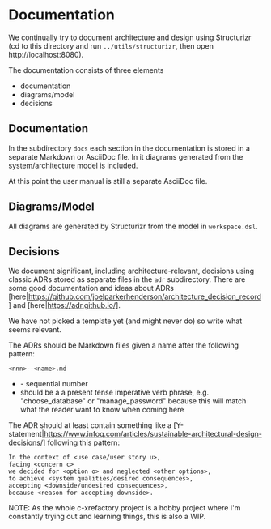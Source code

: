 # Documentation

We continually try to document architecture and design using
Structurizr (cd to this directory and run `../utils/structurizr`, then
open http://localhost:8080).

The documentation consists of three elements

- documentation
- diagrams/model
- decisions

## Documentation

In the subdirectory `docs` each section in the documentation
is stored in a separate Markdown or AsciiDoc file. In it diagrams
generated from the system/architecture model is included.

At this point the user manual is still a separate AsciiDoc file.

## Diagrams/Model

All diagrams are generated by Structurizr from the model in `workspace.dsl`.

## Decisions

We document significant, including architecture-relevant, decisions
using classic ADRs stored as separate files in the `adr`
subdirectory. There are some good documentation and ideas about ADRs
[here|https://github.com/joelparkerhenderson/architecture_decision_record]
and [here|https://adr.github.io/].

We have not picked a template yet (and might never do) so write what
seems relevant.

The ADRs should be Markdown files given a name after the following
pattern:

    <nnn>--<name>.md

- <nnn> - sequential number
- <name> should be a a present tense imperative verb phrase,
  e.g. "choose_database" or "manage_password" because this will match
  what the reader want to know when coming here

The ADR should at least contain something like a
[Y-statement|https://www.infoq.com/articles/sustainable-architectural-design-decisions/]
following this pattern:

    In the context of <use case/user story u>,
    facing <concern c>
    we decided for <option o> and neglected <other options>,
    to achieve <system qualities/desired consequences>,
    accepting <downside/undesired consequences>,
    because <reason for accepting downside>.

NOTE: As the whole c-xrefactory project is a hobby project where I'm
constantly trying out and learning things, this is also a WIP.
